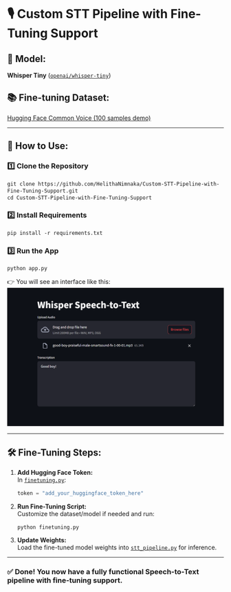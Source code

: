 # 🎙️ Custom STT Pipeline with Fine-Tuning Support

## 📌 Model:
**Whisper Tiny** ([`openai/whisper-tiny`](https://github.com/openai/whisper))

## 📚 Fine-tuning Dataset:
[Hugging Face Common Voice (100 samples demo)](https://huggingface.co/datasets/mozilla-foundation/common_voice_13_0)

---

## 🚀 How to Use:

### 1️⃣ Clone the Repository
```
git clone https://github.com/HelithaNimnaka/Custom-STT-Pipeline-with-Fine-Tuning-Support.git
cd Custom-STT-Pipeline-with-Fine-Tuning-Support
```
### 2️⃣ Install Requirements
```
pip install -r requirements.txt
```
### 3️⃣ Run the App
```
python app.py
```
👉 You will see an interface like this:  
![Streamlit Interface Example](streamlit_example.png)


---

## 🛠 Fine-Tuning Steps:

1. **Add Hugging Face Token:**  
   In [`finetuning.py`](finetuning.py):
   ```python
   token = "add_your_huggingface_token_here"
2. **Run Fine-Tuning Script:**<br>
   Customize the dataset/model if needed and run:
   ```
   python finetuning.py
   ```
3. **Update Weights:**<br>
   Load the fine-tuned model weights into [`stt_pipeline.py`](stt_pipeline.py) for inference.
   
---

### ✅ Done! You now have a fully functional Speech-to-Text pipeline with fine-tuning support.
